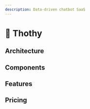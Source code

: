 ```yaml
---
description: Data-driven chatbot SaaS
---
```


# 📗 Thothy

## Architecture



## Components



## Features



## Pricing
